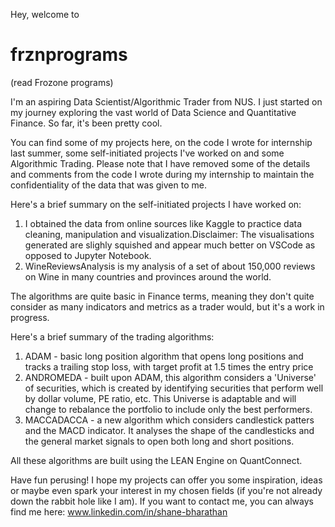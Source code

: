 Hey, welcome to 
# frznprograms
(read Frozone programs) 

I'm an aspiring Data Scientist/Algorithmic Trader from NUS. I just started on my journey exploring the vast world of Data Science and Quantitative Finance. So far, it's been pretty cool. 

You can find some of my projects here, on the code I wrote for internship last summer, some self-initiated projects I've worked on and some Algorithmic Trading. Please note that I have removed some of the details and comments from the code I wrote during my internship to maintain the confidentiality of the data that was given to me. 

Here's a brief summary on the self-initiated projects I have worked on: 
1. I obtained the data from online sources like Kaggle to practice data cleaning, manipulation and visualization.Disclaimer: The visualisations generated are slighly squished and appear much better on VSCode as opposed to Jupyter Notebook. 
2. WineReviewsAnalysis is my analysis of a set of about 150,000 reviews on Wine in many countries and provinces around the world. 

The algorithms are quite basic in Finance terms, meaning they don't quite consider as many indicators and metrics as a trader would, but it's a work in progress. 

Here's a brief summary of the trading algorithms: 
1. ADAM - basic long position algorithm that opens long positions and tracks a trailing stop loss, with target profit at 1.5 times the entry price
2. ANDROMEDA - built upon ADAM, this algorithm considers a 'Universe' of securities, which is created by identifying securities that perform well by dollar volume, PE ratio, etc. This Universe is adaptable and will change to rebalance the portfolio to include only the best performers.
3. MACCADACCA - a new algorithm which considers candlestick patters and the MACD indicator. It analyses the shape of the candlesticks and the general market signals to open both long and short positions.

All these algorithms are built using the LEAN Engine on QuantConnect. 

Have fun perusing! I hope my projects can offer you some inspiration, ideas or maybe even spark your interest in my chosen fields (if you're not already down the rabbit hole like I am). If you want to contact me, you can always find me here: www.linkedin.com/in/shane-bharathan


